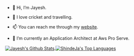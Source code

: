 
- 👋 Hi, I’m Jayesh.
- 💞️ I love cricket and travelling.
- 📫 You can reach me through my [website](https://jayeshinde.github.io/my-blogs).


- 🌱 I’m currently an Application Architect at Aws Pro Serve.


<a target=_blank href="https://github.com/shindeja">
  <img align="center" alt="Jayesh's Github Stats" src="https://github-readme-stats.vercel.app/api?username=shindeja&show_icons=true&theme=radical&count_private=true&hide_border=true"/>
</a>
<a target=_blank href="https://github.com/shindeja">
  <img align="center" alt="ShindeJa's Top Languages" src="https://github-readme-stats.vercel.app/api/top-langs/?username=shindeja&theme=radical&layout=compact&hide=EJS&hide_border=true"/>
</a>

